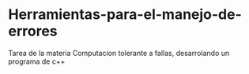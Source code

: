 # Herramientas-para-el-manejo-de-errores
Tarea de la materia Computacion tolerante a fallas, desarrolando un programa de c++ 
